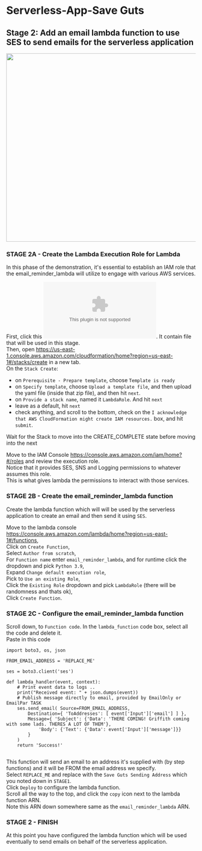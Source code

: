 # Serverless-App-Save Guts

## Stage 2:  Add an email lambda function to use SES to send emails for the serverless application

<img src="https://github.com/cupumelody/Serverless-App-Save-Guts/assets/145847069/433ca2a2-a81d-46b4-9ae1-3209cf82d0b8" width="600" height="500">

### STAGE 2A - Create the Lambda Execution Role for Lambda

In this phase of the demonstration, it's essential to establish an IAM role that the email_reminder_lambda will utilize to engage with various AWS services.

First, click this ![file](https://github.com/cupumelody/Serverless-App-Save-Guts/files/14205200/LambdaRole.zip). It contain file that will be used in this stage.
<br>
Then, open https://us-east-1.console.aws.amazon.com/cloudformation/home?region=us-east-1#/stacks/create in a new tab.
<br>
On the `Stack Create`:
 * on  `Prerequisite - Prepare template`, choose `Template is ready`
 * on `Specify template`, choose `Upload a template file`, and then upload the yaml file (inside that zip file), and then hit `next`.
 * on `Provide a stack name`, named it `LambdaRole`. And hit `next`
 * leave as a default, hit `next`
 * check anything, and scroll to the bottom, check on the `I acknowledge that AWS CloudFormation might create IAM resources.` box, and hit `submit`.


Wait for the Stack to move into the CREATE_COMPLETE state before moving into the next


Move to the IAM Console https://console.aws.amazon.com/iam/home?#/roles and review the execution role.
<br>
Notice that it provides SES, SNS and Logging permissions to whatever assumes this role.
<br>
This is what gives lambda the permissions to interact with those services.


### STAGE 2B - Create the email_reminder_lambda function

Create the lambda function which will will be used by the serverless application to create an email and then send it using `SES`.

Move to the lambda console https://console.aws.amazon.com/lambda/home?region=us-east-1#/functions,
<br>
Click on `Create Function`,
<br>
Select `Author from scratch`,
<br>
For `Function name` enter `email_reminder_lambda`, and for runtime click the dropdown and pick `Python 3.9`,
<br>
Expand `Change default execution role`,
<br>
Pick to `Use an existing Role`,
<br>
Click the `Existing Role` dropdown and pick `LambdaRole` (there will be randomness and thats ok),
<br>
Click `Create Function`.


### STAGE 2C - Configure the email_reminder_lambda function

Scroll down, to `Function code`. In the `lambda_function` code box, select all the code and delete it.
<br>
Paste in this code

```
import boto3, os, json

FROM_EMAIL_ADDRESS = 'REPLACE_ME'

ses = boto3.client('ses')

def lambda_handler(event, context):
    # Print event data to logs .. 
    print("Received event: " + json.dumps(event))
    # Publish message directly to email, provided by EmailOnly or EmailPar TASK
    ses.send_email( Source=FROM_EMAIL_ADDRESS,
        Destination={ 'ToAddresses': [ event['Input']['email'] ] }, 
        Message={ 'Subject': {'Data': 'THERE COMING! Griffith coming with some lads. THERES A LOT OF THEM'},
            'Body': {'Text': {'Data': event['Input']['message']}}
        }
    )
    return 'Success!'
  
```


This function will send an email to an address it's supplied with (by step functions) and it will be FROM the email address we specify.
<br>
Select `REPLACE_ME` and replace with the `Save Guts Sending Address` which you noted down in `STAGE1`.
<br>
Click `Deploy` to configure the lambda function.
<br>
Scroll all the way to the top, and click the `copy` icon next to the lambda function ARN.
<br>
Note this ARN down somewhere same as the `email_reminder_lambda` ARN.


### STAGE 2 - FINISH   

At this point you have configured the lambda function which will be used eventually to send emails on behalf of the serverless application.






